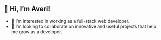 ## 👋 Hi, I’m Averi!
- 👀 I’m interested in working as a full-stack web developer.
- 🌱 I’m looking to collaborate on innovative and useful projects that help me grow as a developer.

<!---
Aveheart/Aveheart is a ✨ special ✨ repository because its `README.md` (this file) appears on your GitHub profile.
You can click the Preview link to take a look at your changes.
--->
